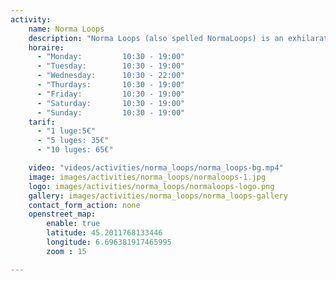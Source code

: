```yaml
---
activity:
    name: Norma Loops
    description: "Norma Loops (also spelled NormaLoops) is an exhilarating four‑seasons mountain coaster located at the entrance of the La Norma ski resort in the French Alps—Villarodin‑Bourget, Savoie.Norma Loops (also spelled NormaLoops) is an exhilarating four‑seasons mountain coaster." 
    horaire:
      - "Monday:         10:30 - 19:00"
      - "Tuesday:        10:30 - 19:00"
      - "Wednesday:      10:30 - 22:00"
      - "Thurdays:       10:30 - 19:00"
      - "Friday:         10:30 - 19:00"
      - "Saturday:       10:30 - 19:00"
      - "Sunday:         10:30 - 19:00"
    tarif:
      - "1 luge:5€" 
      - "5 luges: 35€" 
      - "10 luges: 65€" 

    video: "videos/activities/norma_loops/norma_loops-bg.mp4"
    image: images/activities/norma_loops/normaloops-1.jpg
    logo: images/activities/norma_loops/normaloops-logo.png
    gallery: images/activities/norma_loops/norma_loops-gallery
    contact_form_action: none       
    openstreet_map:
        enable: true
        latitude: 45.2011768133446 
        longitude: 6.696381917465995
        zoom : 15

---
```

